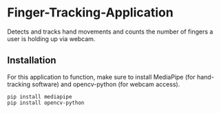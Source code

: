 # Finger-Tracking-Application
Detects and tracks hand movements and counts the number of fingers a user is holding up via webcam.  

## Installation
For this application to function, make sure to install MediaPipe (for hand-tracking software) and opencv-python (for webcam access).
```
pip install mediapipe
pip install opencv-python
```
